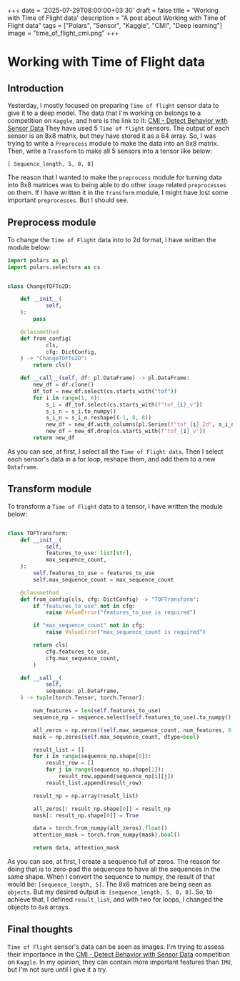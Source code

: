 +++
date = '2025-07-29T08:00:00+03:30'
draft = false
title = 'Working with Time of Flight data'
description = "A post about Working with Time of Flight data"
tags = ["Polars", "Sensor", "Kaggle", "CMI", "Deep learning"]
image = "time_of_flight_cmi.png"
+++

# Working with Time of Flight data

## Introduction

Yesterday, I mostly focused on preparing `Time of flight` sensor data
to give it to a deep model.
The data that I'm working on belongs to a competition on `Kaggle`, and
here is the link to it:
[CMI - Detect Behavior with Sensor Data](https://www.kaggle.com/competitions/cmi-detect-behavior-with-sensor-data)
They have used 5 `Time of flight` sensors.
The output of each sensor is an 8x8 matrix,
but they have stored it as a 64 array.
So, I was trying to write a `Preprocess` module to make the data into an 8x8 matrix.
Then, write a `Transform` to make all 5 sensors into a tensor like below:

```text
[ Sequence_length, 5, 8, 8]
```

The reason that I wanted to make the `preprocess` module for turning data into 8x8 matrices was
to being able to do other `image` related `preprocesses` on them.
If I have written it in the `Transform` module, I might have lost some important `preprocesses`.
But I should see.

## Preprocess module

To change the `Time of Flight` data into to 2d format, I have written the module below:

```python
import polars as pl
import polars.selectors as cs


class ChangeTOFTo2D:

    def __init__(
            self,
    ):
        pass

    @classmethod
    def from_config(
            cls,
            cfg: DictConfig,
    ) -> "ChangeTOFTo2D":
        return cls()

    def __call__(self, df: pl.DataFrame) -> pl.DataFrame:
        new_df = df.clone()
        df_tof = new_df.select(cs.starts_with("tof"))
        for i in range(1, 6):
            s_i = df_tof.select(cs.starts_with(f"tof_{i}_v"))
            s_i_n = s_i.to_numpy()
            s_i_n = s_i_n.reshape((-1, 8, 8))
            new_df = new_df.with_columns(pl.Series(f"tof_{i}_2d", s_i_n))
            new_df = new_df.drop(cs.starts_with(f"tof_{i}_v"))
        return new_df

```

As you can see, at first, I select all the `Time of Flight data`.
Then I select each sensor's data in a for loop, reshape them, and add them to a new `Dataframe`.

## Transform module

To transform a `Time of Flight` data to a tensor, I have written the module below:

```python

class TOFTransform:
    def __init__(
            self,
            features_to_use: list[str],
            max_sequence_count,
    ):
        self.features_to_use = features_to_use
        self.max_sequence_count = max_sequence_count

    @classmethod
    def from_config(cls, cfg: DictConfig) -> "TOFTransform":
        if "features_to_use" not in cfg:
            raise ValueError("features_to_use is required")

        if "max_sequence_count" not in cfg:
            raise ValueError("max_sequence_count is required")

        return cls(
            cfg.features_to_use,
            cfg.max_sequence_count,
        )

    def __call__(
            self,
            sequence: pl.DataFrame,
    ) -> tuple[torch.Tensor, torch.Tensor]:

        num_features = len(self.features_to_use)
        sequence_np = sequence.select(self.features_to_use).to_numpy()

        all_zeros = np.zeros((self.max_sequence_count, num_features, 8, 8))
        mask = np.zeros(self.max_sequence_count, dtype=bool)

        result_list = []
        for i in range(sequence_np.shape[0]):
            result_row = []
            for j in range(sequence_np.shape[1]):
                result_row.append(sequence_np[i][j])
            result_list.append(result_row)

        result_np = np.array(result_list)

        all_zeros[: result_np.shape[0]] = result_np
        mask[: result_np.shape[0]] = True

        data = torch.from_numpy(all_zeros).float()
        attention_mask = torch.from_numpy(mask).bool()

        return data, attention_mask

```

As you can see, at first, I create a sequence full of zeros.
The reason for doing that is to zero-pad the sequences to have all the sequences in the same shape.
When I convert the sequence to numpy, the result of that would be: `[sequence_length, 5]`.
The 8x8 matrices are being seen as `objects`.
But my desired output is: `[sequence_length, 5, 8, 8]`.
So, to achieve that, I defined `result_list`, and with two for loops, I changed the objects
to `8x8` arrays.

## Final thoughts

`Time of Flight` sensor's data can be seen as images.
I'm trying to assess their importance in the
[CMI - Detect Behavior with Sensor Data](https://www.kaggle.com/competitions/cmi-detect-behavior-with-sensor-data)
competition on `Kaggle`.
In my opinion, they can contain more important features than `IMU`, but I'm not sure until I give it a try.

